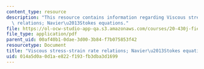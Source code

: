 ```yaml
---
content_type: resource
description: "This resource contains information regarding Viscous stress-strain rate\
  \ relations; Navier\u2013Stokes equations."
file: https://ol-ocw-studio-app-qa.s3.amazonaws.com/courses/20-430j-fields-forces-and-flows-in-biological-systems-fall-2015/014a5d0a0d1ae822f193fb3dba3d1699_MIT20_430JF15_Lecture16.pdf
file_type: application/pdf
parent_uid: 00af40b1-0dae-3d00-3b84-f7b075853f42
resourcetype: Document
title: "Viscous stress-strain rate relations; Navier\u2013Stokes equations"
uid: 014a5d0a-0d1a-e822-f193-fb3dba3d1699
---
```

